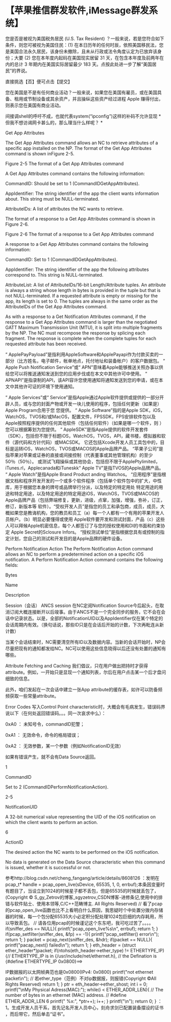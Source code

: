 # 【苹果推信群发软件,iMessage群发系统】

您是否是被视为美国税务居民 (U.S. Tax Resident) ？一般来说，若是您符合如下条件，则您可被视为美国住民：(1) 在本日历年的任何时辰，依照美国移民法，您是美国合法永久居民，该身份未撤除，且未从行政或法令角度认定为已放弃该身份；大要 (2) 您在本年度内起码在美国现实居留 31 天，在包含本年度及前两年在内的总计 3 年期内在美国实际居留最少 183 天。点按此处进一步了解“美国居民”的界说。

直接挑选【否】便可点击【提交】



您在美国是不是有任何商业活动？一般来说，如果您在美国有雇员，或在美国具备、租用或节制设备或其余资产，并且操纵这些资产经过进程 Apple 赚得付出，则表示您在美国有商业活动。


间接调shell的呼吁不成，也就代表system(“ipconfig”)这样的补码不允许显现 * 但我不想访谒网卡甚么的，那么理当什么样呢？ *

Get App Attributes

The Get App Attributes command allows an NC to retrieve attributes of a specific app installed on the NP. The format of the Get App Attributes command is shown inFigure 2-5.

Figure 2-5  The format of a Get App Attributes command

A Get App Attributes command contains the following information:

CommandID: Should be set to 1 (CommandIDGetAppAttributes).

AppIdentifier: The string identifier of the app the client wants information about. This string must be NULL-terminated.

AttributeIDs: A list of attributes the NC wants to retrieve.

The format of a response to a Get App Attributes command is shown in Figure 2-6.

Figure 2-6  The format of a response to a Get App Attributes command

A response to a Get App Attributes command contains the following information:

CommandID: Set to 1 (CommandIDGetAppAttributes).

AppIdentifier: The string identifier of the app the following attributes correspond to. This string is NULL-terminated.

AttributeList: A list of AttributeIDs/16-bit Length/Attribute tuples. An attribute is always a string whose length in bytes is provided in the tuple but that is not NULL-terminated. If a requested attribute is empty or missing for the app, its length is set to 0. The tuples are always in the same order as the AttributeIDs of the Get App Attributes command.

As with a response to a Get Notification Attributes command, if the response to a Get App Attributes command is larger than the negotiated GATT Maximum Transmission Unit (MTU), it is split into multiple fragments by the NP. The NC must recompose the response by splicing each fragment. The response is complete when the complete tuples for each requested attribute has been received.

 




“ ApplePayPayload”是指利用AppleSoftware和ApplePayapi作为付款买卖的一部分（比方姓名，电子邮件，帐单地点，托付地址和装备帐户）的客户数据包。  “ Apple Push Notification Service”或“ APN”意味着Apple能够推送关照办事以供给您可以将推送通知发送到您的应用步伐或在本文中其他许可中使用。  “ APNAPI”是指录制的API，该API容许您使用通知将通知发送到您的申请，或在本文中其他许可证的环境下使用通知。 




 “ Apple Services”或“ Service”是指Apple通过Apple软件提供或提供的一部分开辟人员，或与您的封面产物或开发一块儿使用的程序，包括任何更新（如果是）Apple Program合用于您 您提供。  “ Apple Software”指的是Apple SDK，iOS，WatchOS，TVOS和/或MacOS，配置文件，FPSSDK，FPS安排软件包以及Apple按照程序提供的任何其他软件（包括任何软件）（如果是哪一个软件，则 ）您可以根据筹划为您提供。  “ AppleSDK”是指Apple提供的软件开发套件（SDK），包括但不限于标题iOS，WatchOS，TVOS，API，藏书楼，模拟器和软件（源代码和方针代码）或MACSDK。
它还包括Xcode开发人员工具包中的，目标是运转iOS，WatchOS，TVOS或MACOS的Apple品牌产品。  “苹果子公司”是指苹果对苹果或证券的直接或间接控制（代表董事或其他管理机构）的至少50％（50％）。 或测试飞翔操纵或其他协会，包括但不限于ApplePtylimited，iTunes.rl，Applecanada和iTuneskk“ Apple TV”是指TVOS的Apple品牌产品。  “ Apple Watch”是指Apple Brand Product anding Watchos。  “应用程序”是指根据文档和程序开发开发的一个或多个软件程序（包括单个软件包中的扩大，中性库，用于根据您本身的牌号或品牌举行分派，以及特定的特定用处 特定用途的用途和特定用途，以及特定用途的特定用途iOS，WatchOS，TVOS或MACOS的Apple品牌产品（包括弊端修复，更新，进级，点窜，加强，增强，弥补，订正，修订，新版本等 软件）。“受权开发人员”是指您的员工和承包商，成员，成员，大概如果您是教诲机构，您的教员和员工（a）每一个人都有一个有用的苹果开发人员帐户。（b）明显必要懂得或使用 Apple软件要开发和测试封面，产品（c）这些人可以拜候Apple机密信息，每个人都签订了与您的授权使用和DI的书面和约束协定 Apple Secret的Sclosure Infors。  “授权测试单位”是指根据您具有或控制的指定计划，您自己的测试和开发目的是Apple品牌的硬件设备。 

Perform Notification Action
The Perform Notification Action command allows an NC to perform a predetermined action on a specific iOS notification. A Perform Notification Action command contains the following fields:

Bytes

Name

Description


Session（会话）
ANCS session 在NC定阅Notification Source今后起头，在取消订阅大概连接断开以后竣事。由于ANCS不是一个完全同步的服务，它不会在会话中记录状态。以是，全部的NotificationUID以及AppIdentifier仅在某个特定的会话周期内有效。（换句话说，那些ID只是在会话后开始的计数，下次再毗连从新计数）

当某个会话结束时，NC需要清空所有ID以及数据内容。当新的会话开始时，NP会尽量把现有的通知都发给NC。NC可以使用这些信息晓得以后还没有处置的通知有哪些。

 

Attribute Fetching and Caching
我们倡议，只在用户做出把持时才获得attribute。例如，一开始只是显现一个通知列表，尔后在用户点击某一个后才盘问细致的信息。

 

此外，咱们发起在一次会话中建立一张App attribute的缓存表，如许可以防备频频获取一些常量attribute。

 

Error Codes
写入Control Point characteristic时，大概会有毛病发生，错误码界说以下（在何处返回错误码。。。同一次哀求中么）：

0xA0 ： 未知号令，commandID犯警；

0xA1 ： 无效命令，命令的格局错误；

0xA2 ： 无效参数，某一个参数（例如NotificationID无效）

 

如果有错误产生，就不会有Data Source返回。

1

CommandID

Set to 2 (CommandIDPerformNotificationAction).

2-5

NotificationUID

A 32-bit numerical value representing the UID of the iOS notification on which the client wants to perform an action.

6

ActionID

The desired action the NC wants to be performed on the iOS notification.

No data is generated on the Data Source characteristic when this command is issued, whether it is successful or not.

参考http://blog.csdn.net/cheng_fangang/article/details/8608126 ：发明在pcap_t* handle = pcap_open_live(sDevice, 65535, 1, 0, errbuf);本条因变量时有题目了，当设立到1024的时候星子都不丢包，但是65535的时候就丢包了，(Copyright © S_gy_Zetrov的博客_sgyzetrov_CSDN博客-进修条记,使用中的排错与软件贴士、使用本领等,C/C++范畴博主. All Rights Reserved) // 看了pcap的pcap_open_live函数也比不上看明白什么原因，我思疑时个中处置分拨内存储器的时候，每一个包分配65535大小必定积分配处理1024包巨细的内存耗用，所以导致丢包。 // 请各位用pcap的时候谨记这个东东吧，我可吃过苦了。。。。 if(sniffer_des == NULL){ printf("pcap_open_live%s\n", errbuf); return 1; } if(pcap_setfilter(sniffer_des, &fp) == -1){ printf("pcap_setfilter() error\n"); return 1; } packet = pcap_next(sniffer_des, &hdr); if(packet == NULL){ printf("pacap_next() failed\n"); return 1; } eth_header = (struct ether_header*)packet; if(ntohs(eth_header->ether_type) != ETHERTYPE_IP){// ETHERTYPE_IP is in {/usr/include/net/ethernet.h}, // the Defination is {#define ETHERTYPE_IP 0x0800}==>


IP数据报的以太网帧典范也是0x0800(IPv4: 0x0800) printf("not ethernet packet\n"); // 若ether_type（范例）不对ip数据报，则报错(Copyright ©All Rights Reserved) return 1; } ptr = eth_header->ether_shost; int i = 0; printf("\nMy Physical Adress(MAC):"); while(i < ETHER_ADDR_LEN){ // The number of bytes in an ethernet (MAC) address. // #define ETHER_ADDR_LEN 6 printf(" %x:", *ptr++); i++; } printf("\n"); return 0; } ：1。生成开发人员干系，首先记名开发人员中心，刻舟求剑已配置装备摆设的证书 ，而后带它，然后单击“证书”。